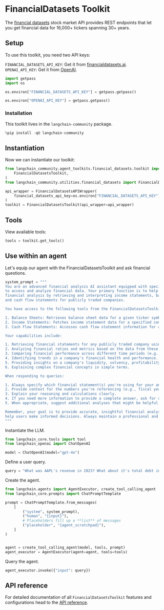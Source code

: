 # FinancialDatasets Toolkit

The [financial datasets](https://financialdatasets.ai/) stock market API provides REST endpoints that let you get financial data for 16,000+ tickers spanning 30+ years.

## Setup

To use this toolkit, you need two API keys:

`FINANCIAL_DATASETS_API_KEY`: Get it from [financialdatasets.ai](https://financialdatasets.ai/).
`OPENAI_API_KEY`: Get it from [OpenAI](https://platform.openai.com/).


```python
import getpass
import os

os.environ["FINANCIAL_DATASETS_API_KEY"] = getpass.getpass()
```


```python
os.environ["OPENAI_API_KEY"] = getpass.getpass()
```

### Installation

This toolkit lives in the `langchain-community` package.


```python
%pip install -qU langchain-community
```

## Instantiation

Now we can instantiate our toolkit:


```python
from langchain_community.agent_toolkits.financial_datasets.toolkit import (
    FinancialDatasetsToolkit,
)
from langchain_community.utilities.financial_datasets import FinancialDatasetsAPIWrapper

api_wrapper = FinancialDatasetsAPIWrapper(
    financial_datasets_api_key=os.environ["FINANCIAL_DATASETS_API_KEY"]
)
toolkit = FinancialDatasetsToolkit(api_wrapper=api_wrapper)
```

## Tools

View available tools:


```python
tools = toolkit.get_tools()
```

## Use within an agent

Let's equip our agent with the FinancialDatasetsToolkit and ask financial questions.


```python
system_prompt = """
You are an advanced financial analysis AI assistant equipped with specialized tools
to access and analyze financial data. Your primary function is to help users with
financial analysis by retrieving and interpreting income statements, balance sheets,
and cash flow statements for publicly traded companies.

You have access to the following tools from the FinancialDatasetsToolkit:

1. Balance Sheets: Retrieves balance sheet data for a given ticker symbol.
2. Income Statements: Fetches income statement data for a specified company.
3. Cash Flow Statements: Accesses cash flow statement information for a particular ticker.

Your capabilities include:

1. Retrieving financial statements for any publicly traded company using its ticker symbol.
2. Analyzing financial ratios and metrics based on the data from these statements.
3. Comparing financial performance across different time periods (e.g., year-over-year or quarter-over-quarter).
4. Identifying trends in a company's financial health and performance.
5. Providing insights on a company's liquidity, solvency, profitability, and efficiency.
6. Explaining complex financial concepts in simple terms.

When responding to queries:

1. Always specify which financial statement(s) you're using for your analysis.
2. Provide context for the numbers you're referencing (e.g., fiscal year, quarter).
3. Explain your reasoning and calculations clearly.
4. If you need more information to provide a complete answer, ask for clarification.
5. When appropriate, suggest additional analyses that might be helpful.

Remember, your goal is to provide accurate, insightful financial analysis to
help users make informed decisions. Always maintain a professional and objective tone in your responses.
"""
```

Instantiate the LLM.


```python
from langchain_core.tools import tool
from langchain_openai import ChatOpenAI

model = ChatOpenAI(model="gpt-4o")
```

Define a user query.


```python
query = "What was AAPL's revenue in 2023? What about it's total debt in Q1 2024?"
```

Create the agent.


```python
from langchain.agents import AgentExecutor, create_tool_calling_agent
from langchain_core.prompts import ChatPromptTemplate

prompt = ChatPromptTemplate.from_messages(
    [
        ("system", system_prompt),
        ("human", "{input}"),
        # Placeholders fill up a **list** of messages
        ("placeholder", "{agent_scratchpad}"),
    ]
)


agent = create_tool_calling_agent(model, tools, prompt)
agent_executor = AgentExecutor(agent=agent, tools=tools)
```

Query the agent.


```python
agent_executor.invoke({"input": query})
```

## API reference

For detailed documentation of all `FinancialDatasetsToolkit` features and configurations head to the [API reference](https://python.langchain.com/api_reference/community/agent_toolkits/langchain_community.agent_toolkits.financial_datasets.toolkit.FinancialDatasetsToolkit.html).
